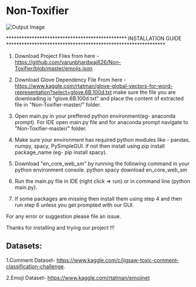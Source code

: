 # Non-Toxifier


![Output Image ](https://github.com/varunbhardwaj626/Non-Toxifier/blob/master/Output1.png)

***********************************************    INSTALLATION GUIDE    **************************************************************

1) Download Project Files from here - https://github.com/varunbhardwaj626/Non-Toxifier/blob/master/emojis.json 

2) Download Glove Dependency File From here - https://www.kaggle.com/rtatman/glove-global-vectors-for-word-representation?select=glove.6B.100d.txt
make sure the file you are downloading is "glove.6B.100d.txt" and place the content of extracted file in "Non-Toxifier-master/" folder.

3) Open main.py in your preffered python environment(eg- anaconda prompt).
For IDE open main.py file and for anaconda prompt navigate to "Non-Toxifier-master/" folder.

4) Make sure your environment has required python modules like - pandas, numpy, spacy, PySimpleGUI.
if not then install using pip install package_name (eg- pip install spacy).

5) Download "en_core_web_sm" by running the following command in your python environment console.
python spacy download en_core_web_sm

6) Run the main.py file in IDE (right click => run) or in command line (python main.py).

7) If some packages are missing then install them using step 4 and then run step 6 unless you get prompted with our GUI.

For any error or suggestion please file an issue.

Thanks for installing and trying our project !!!

## Datasets:

1.Comment Dataset- https://www.kaggle.com/c/jigsaw-toxic-comment-classification-challenge.

2.Emoji Dataset- https://www.kaggle.com/rtatman/emojinet

